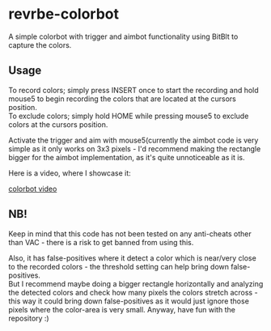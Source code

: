 # revrbe-colorbot

A simple colorbot with trigger and aimbot functionality using BitBlt to capture the colors. 

## Usage

To record colors; simply press INSERT once to start the recording and hold mouse5 to begin recording the colors that are located at the cursors position.   
To exclude colors; simply hold HOME while pressing mouse5 to exclude colors at the cursors position.   

Activate the trigger and aim with mouse5(currently the aimbot code is very simple as it only works on 3x3 pixels - I'd recommend making the rectangle bigger for the aimbot implementation, as it's quite unnoticeable as it is.

Here is a video, where I showcase it: 

[colorbot video](https://streamable.com/gn5vzg)

## NB!

Keep in mind that this code has not been tested on any anti-cheats other than VAC - there is a risk to get banned from using this. 

Also, it has false-positives where it detect a color which is near/very close to the recorded colors - the threshold setting can help bring down false-positives.  
But I recommend maybe doing a bigger rectangle horizontally and analyzing the detected colors and check how many pixels the colors stretch across - this way it could bring down false-positives as it would just ignore those pixels where the color-area is very small. Anyway, have fun with the repository :)
